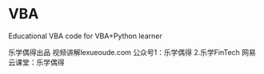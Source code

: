 # VBA
Educational VBA code for VBA+Python learner

乐学偶得出品 视频讲解lexueoude.com 公众号1：乐学偶得 2.乐学FinTech 网易云课堂：乐学偶得
